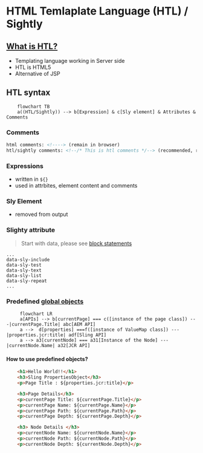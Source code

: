 # HTML Temlaplate Language (HTL) / Sightly

## [What is HTL?](https://experienceleague.adobe.com/docs/experience-manager-htl/using/getting-started/update.html?lang=en)

- Templating language working in Server side
- HTL is HTML5
- Alternative of JSP

## HTL syntax
```mermaid
	flowchart TB
	a((HTL/Sightly)) --> b[Expression] & c[Sly element] & Attributes & Comments

```

### Comments
```html
html comments: <!----> (remain in browser)
htl/sightly comments: <!--/* This is htl comments */--> (recommended, removed in browser)

```

### Expressions

- written in `${}`
- used in attrbites, element content and comments

### Sly Element

- removed from output


### Slighty attribute
>Start with data, please see [block statements](https://experienceleague.adobe.com/docs/experience-manager-htl/using/htl/block-statements.html?lang=en)
```
...
data-sly-include
data-sly-test
data-sly-text
data-sly-list
data-sly-repeat
...
```

### Predefined [global objects](https://experienceleague.adobe.com/docs/experience-manager-htl/using/htl/global-objects.html?lang=en)
```mermaid
	 flowchart LR
	 a[APIs] --> b[currentPage] === c([instance of the page class]) ---|currentPage.Title| abc[AEM API] 
	 a -->  d[properties] ===f([instance of ValueMap class]) ---|properties.jcr:title| adf[Sling API]
	 a --> a3[currentNode] === a31[Instance of the Node] ---|currentNode.Name| a32[JCR API]
```

#### How to use predefined objects?

```html
	<h1>Hello World!!</h1>
	<h3>Sling PropertiesObject</h3>
	<p>Page Title : ${properties.jcr:title}</p>

	<h3>Page Details</h3>
	<p>currentPage Title: ${currentPage.Title}</p>
	<p>currentPage Name: ${currentPage.Name}</p>
	<p>currentPage Path: ${currentPage.Path}</p>
	<p>currentPage Depth: ${currentPage.Depth}</p>

	<h3> Node Details </h3>
	<p>currentNode Name: ${currentNode.Name}</p>
	<p>currentNode Path: ${currentNode.Path}</p>
	<p>currentNode Depth: ${currentNode.Depth}</p>
```
